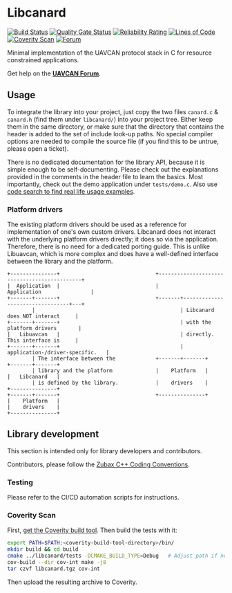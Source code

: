 # Libcanard

[![Build Status](https://travis-ci.org/UAVCAN/libcanard.svg?branch=master)](https://travis-ci.org/UAVCAN/libcanard)
[![Quality Gate Status](https://sonarcloud.io/api/project_badges/measure?project=libcanard&metric=alert_status)](https://sonarcloud.io/dashboard?id=libcanard)
[![Reliability Rating](https://sonarcloud.io/api/project_badges/measure?project=libcanard&metric=reliability_rating)](https://sonarcloud.io/dashboard?id=libcanard)
[![Lines of Code](https://sonarcloud.io/api/project_badges/measure?project=libcanard&metric=ncloc)](https://sonarcloud.io/dashboard?id=libcanard)
[![Coverity Scan](https://scan.coverity.com/projects/uavcan-libcanard/badge.svg)](https://scan.coverity.com/projects/uavcan-libcanard)
[![Forum](https://img.shields.io/discourse/https/forum.uavcan.org/users.svg)](https://forum.uavcan.org)

Minimal implementation of the UAVCAN protocol stack in C for resource constrained applications.

Get help on the **[UAVCAN Forum](https://forum.uavcan.org)**.

## Usage

To integrate the library into your project, just copy the two files `canard.c` & `canard.h`
(find them under `libcanard/`) into your project tree.
Either keep them in the same directory, or make sure that the directory that contains the header
is added to the set of include look-up paths.
No special compiler options are needed to compile the source file (if you find this to be untrue, please open a ticket).

There is no dedicated documentation for the library API, because it is simple enough to be self-documenting.
Please check out the explanations provided in the comments in the header file to learn the basics.
Most importantly, check out the demo application under `tests/demo.c`.
Also use [code search to find real life usage examples](https://github.com/search?q=libcanard&type=Code&utf8=%E2%9C%93).

### Platform drivers

The existing platform drivers should be used as a reference for implementation of one's own custom drivers.
Libcanard does not interact with the underlying platform drivers directly; it does so via the application.
Therefore, there is no need for a dedicated porting guide.
This is unlike Libuavcan, which is more complex and does have a well-defined interface between
the library and the platform.

    +---------------+                               +---------------------------------------------+
    |  Application  |                               |                  Application                |
    +-------+-------+                               +-------+---------------------------------+---+
            |                                               | Libcanard does NOT interact     |
    +-------+-------+                                       | with the platform drivers       |
    |   Libuavcan   |                                       | directly. This interface is     |
    +-------+-------+                                       | application-/driver-specific.   |
            | The interface between the             +-------+-------+                 +-------+-------+
            | library and the platform              |    Platform   |                 |   Libcanard   |
            | is defined by the library.            |    drivers    |                 +---------------+
    +-------+-------+                               +---------------+
    |    Platform   |
    |    drivers    |
    +---------------+

## Library development

This section is intended only for library developers and contributors.

Contributors, please follow the [Zubax C++ Coding Conventions](https://kb.zubax.com/x/84Ah).

### Testing

Please refer to the CI/CD automation scripts for instructions.

### Coverity Scan

First, [get the Coverity build tool](https://scan.coverity.com/download?tab=cxx).
Then build the tests with it:

```bash
export PATH=$PATH:<coverity-build-tool-directory>/bin/
mkdir build && cd build
cmake ../libcanard/tests -DCMAKE_BUILD_TYPE=Debug   # Adjust path if necessary
cov-build --dir cov-int make -j8
tar czvf libcanard.tgz cov-int
```

Then upload the resulting archive to Coverity.
